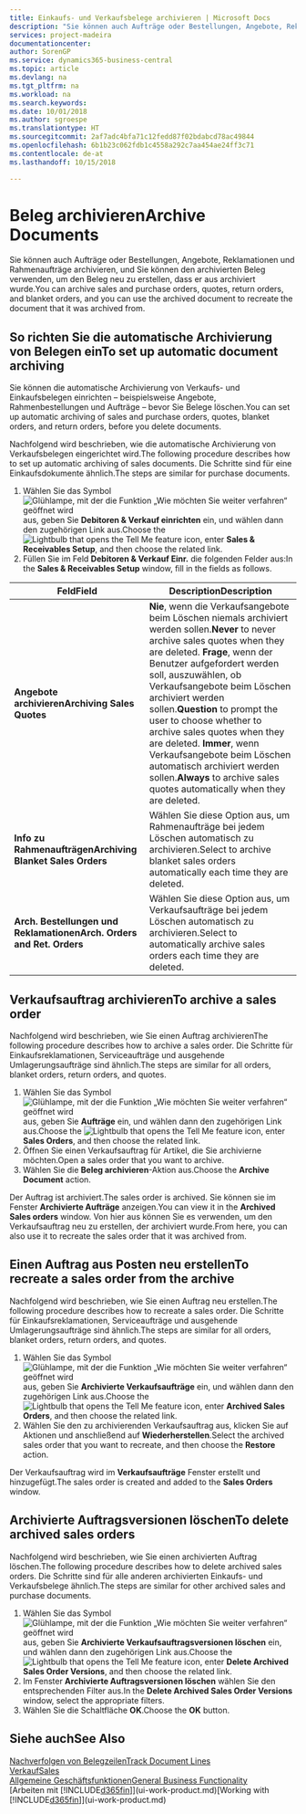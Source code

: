 ```yaml
---
title: Einkaufs- und Verkaufsbelege archivieren | Microsoft Docs
description: "Sie können auch Aufträge oder Bestellungen, Angebote, Reklamationen und Rahmenaufträge archivieren, und Sie können den archivierten Beleg verwenden, um den Beleg neu zu erstellen, dass er aus archiviert wurde."
services: project-madeira
documentationcenter: 
author: SorenGP
ms.service: dynamics365-business-central
ms.topic: article
ms.devlang: na
ms.tgt_pltfrm: na
ms.workload: na
ms.search.keywords: 
ms.date: 10/01/2018
ms.author: sgroespe
ms.translationtype: HT
ms.sourcegitcommit: 2af7adc4bfa71c12fedd87f02bdabcd78ac49844
ms.openlocfilehash: 6b1b23c062fdb1c4558a292c7aa454ae24ff3c71
ms.contentlocale: de-at
ms.lasthandoff: 10/15/2018

---
```

# <a name="archive-documents"></a><span data-ttu-id="e1c83-103">Beleg archivieren</span><span class="sxs-lookup"><span data-stu-id="e1c83-103">Archive Documents</span></span>
<span data-ttu-id="e1c83-104">Sie können auch Aufträge oder Bestellungen, Angebote, Reklamationen und Rahmenaufträge archivieren, und Sie können den archivierten Beleg verwenden, um den Beleg neu zu erstellen, dass er aus archiviert wurde.</span><span class="sxs-lookup"><span data-stu-id="e1c83-104">You can archive sales and purchase orders, quotes, return orders, and blanket orders, and you can use the archived document to recreate the document that it was archived from.</span></span>

## <a name="to-set-up-automatic-document-archiving"></a><span data-ttu-id="e1c83-105">So richten Sie die automatische Archivierung von Belegen ein</span><span class="sxs-lookup"><span data-stu-id="e1c83-105">To set up automatic document archiving</span></span>  
<span data-ttu-id="e1c83-106">Sie können die automatische Archivierung von Verkaufs- und Einkaufsbelegen einrichten – beispielsweise Angebote, Rahmenbestellungen und Aufträge – bevor Sie Belege löschen.</span><span class="sxs-lookup"><span data-stu-id="e1c83-106">You can set up automatic archiving of sales and purchase orders, quotes, blanket orders, and return orders, before you delete documents.</span></span>

<span data-ttu-id="e1c83-107">Nachfolgend wird beschrieben, wie die automatische Archivierung von Verkaufsbelegen eingerichtet wird.</span><span class="sxs-lookup"><span data-stu-id="e1c83-107">The following procedure describes how to set up automatic archiving of sales documents.</span></span> <span data-ttu-id="e1c83-108">Die Schritte sind für eine Einkaufsdokumente ähnlich.</span><span class="sxs-lookup"><span data-stu-id="e1c83-108">The steps are similar for purchase documents.</span></span>
1.  <span data-ttu-id="e1c83-109">Wählen Sie das Symbol ![Glühlampe, mit der die Funktion „Wie möchten Sie weiter verfahren“ geöffnet wird](media/ui-search/search_small.png "Wie möchten Sie weiter verfahren?") aus, geben Sie **Debitoren & Verkauf einrichten** ein, und wählen dann den zugehörigen Link aus.</span><span class="sxs-lookup"><span data-stu-id="e1c83-109">Choose the ![Lightbulb that opens the Tell Me feature](media/ui-search/search_small.png "Tell me what you want to do") icon, enter **Sales & Receivables Setup**, and then choose the related link.</span></span>
2. <span data-ttu-id="e1c83-110">Füllen Sie im Feld **Debitoren & Verkauf Einr.** die folgenden Felder aus:</span><span class="sxs-lookup"><span data-stu-id="e1c83-110">In the **Sales & Receivables Setup** window, fill in the fields as follows.</span></span>

|<span data-ttu-id="e1c83-111">Feld</span><span class="sxs-lookup"><span data-stu-id="e1c83-111">Field</span></span>|<span data-ttu-id="e1c83-112">Description</span><span class="sxs-lookup"><span data-stu-id="e1c83-112">Description</span></span>|
|-----|-----------|
|<span data-ttu-id="e1c83-113">**Angebote archivieren**</span><span class="sxs-lookup"><span data-stu-id="e1c83-113">**Archiving Sales Quotes**</span></span>|<span data-ttu-id="e1c83-114">**Nie**, wenn die Verkaufsangebote beim Löschen niemals archiviert werden sollen.</span><span class="sxs-lookup"><span data-stu-id="e1c83-114">**Never** to never archive sales quotes when they are deleted.</span></span> <span data-ttu-id="e1c83-115">**Frage**, wenn der Benutzer aufgefordert werden soll, auszuwählen, ob Verkaufsangebote beim Löschen archiviert werden sollen.</span><span class="sxs-lookup"><span data-stu-id="e1c83-115">**Question** to prompt the user to choose whether to archive sales quotes when they are deleted.</span></span> <span data-ttu-id="e1c83-116">**Immer**, wenn Verkaufsangebote beim Löschen automatisch archiviert werden sollen.</span><span class="sxs-lookup"><span data-stu-id="e1c83-116">**Always** to archive sales quotes automatically when they are deleted.</span></span>|
|<span data-ttu-id="e1c83-117">**Info zu Rahmenaufträgen**</span><span class="sxs-lookup"><span data-stu-id="e1c83-117">**Archiving Blanket Sales Orders**</span></span>|<span data-ttu-id="e1c83-118">Wählen Sie diese Option aus, um Rahmenaufträge bei jedem Löschen automatisch zu archivieren.</span><span class="sxs-lookup"><span data-stu-id="e1c83-118">Select to archive blanket sales orders automatically each time they are deleted.</span></span>|
|<span data-ttu-id="e1c83-119">**Arch. Bestellungen und Reklamationen**</span><span class="sxs-lookup"><span data-stu-id="e1c83-119">**Arch. Orders and Ret. Orders**</span></span>|<span data-ttu-id="e1c83-120">Wählen Sie diese Option aus, um Verkaufsaufträge bei jedem Löschen automatisch zu archivieren.</span><span class="sxs-lookup"><span data-stu-id="e1c83-120">Select to automatically archive sales orders each time they are deleted.</span></span>|

## <a name="to-archive-a-sales-order"></a><span data-ttu-id="e1c83-121">Verkaufsauftrag archivieren</span><span class="sxs-lookup"><span data-stu-id="e1c83-121">To archive a sales order</span></span>
<span data-ttu-id="e1c83-122">Nachfolgend wird beschrieben, wie Sie einen Auftrag archivieren</span><span class="sxs-lookup"><span data-stu-id="e1c83-122">The following procedure describes how to archive a sales order.</span></span> <span data-ttu-id="e1c83-123">Die Schritte für Einkaufsreklamationen, Serviceaufträge und ausgehende Umlagerungsaufträge sind ähnlich.</span><span class="sxs-lookup"><span data-stu-id="e1c83-123">The steps are similar for all orders, blanket orders, return orders, and quotes.</span></span>

1.  <span data-ttu-id="e1c83-124">Wählen Sie das Symbol ![Glühlampe, mit der die Funktion „Wie möchten Sie weiter verfahren“ geöffnet wird](media/ui-search/search_small.png "Wie möchten Sie weiter verfahren?") aus, geben Sie **Aufträge** ein, und wählen dann den zugehörigen Link aus.</span><span class="sxs-lookup"><span data-stu-id="e1c83-124">Choose the ![Lightbulb that opens the Tell Me feature](media/ui-search/search_small.png "Tell me what you want to do") icon, enter **Sales Orders**, and then choose the related link.</span></span>  
2.  <span data-ttu-id="e1c83-125">Öffnen Sie einen Verkaufsauftrag für Artikel, die Sie archivierne möchten.</span><span class="sxs-lookup"><span data-stu-id="e1c83-125">Open a sales order that you want to archive.</span></span>  
3.  <span data-ttu-id="e1c83-126">Wählen Sie die **Beleg archivieren**-Aktion aus.</span><span class="sxs-lookup"><span data-stu-id="e1c83-126">Choose the **Archive Document** action.</span></span>

<span data-ttu-id="e1c83-127">Der Auftrag ist archiviert.</span><span class="sxs-lookup"><span data-stu-id="e1c83-127">The sales order is archived.</span></span> <span data-ttu-id="e1c83-128">Sie können sie im Fenster **Archivierte Aufträge** anzeigen.</span><span class="sxs-lookup"><span data-stu-id="e1c83-128">You can view it in the **Archived Sales orders** window.</span></span> <span data-ttu-id="e1c83-129">Von hier aus können Sie es verwenden, um den Verkaufsauftrag neu zu erstellen, der archiviert wurde.</span><span class="sxs-lookup"><span data-stu-id="e1c83-129">From here, you can also use it to recreate the sales order that it was archived from.</span></span>

## <a name="to-recreate-a-sales-order-from-the-archive"></a><span data-ttu-id="e1c83-130">Einen Auftrag aus Posten neu erstellen</span><span class="sxs-lookup"><span data-stu-id="e1c83-130">To recreate a sales order from the archive</span></span>
<span data-ttu-id="e1c83-131">Nachfolgend wird beschrieben, wie Sie einen Auftrag neu erstellen.</span><span class="sxs-lookup"><span data-stu-id="e1c83-131">The following procedure describes how to recreate a sales order.</span></span> <span data-ttu-id="e1c83-132">Die Schritte für Einkaufsreklamationen, Serviceaufträge und ausgehende Umlagerungsaufträge sind ähnlich.</span><span class="sxs-lookup"><span data-stu-id="e1c83-132">The steps are similar for all orders, blanket orders, return orders, and quotes.</span></span>

1.  <span data-ttu-id="e1c83-133">Wählen Sie das Symbol ![Glühlampe, mit der die Funktion „Wie möchten Sie weiter verfahren“ geöffnet wird](media/ui-search/search_small.png "Wie möchten Sie weiter verfahren?") aus, geben Sie **Archivierte Verkaufsaufträge** ein, und wählen dann den zugehörigen Link aus.</span><span class="sxs-lookup"><span data-stu-id="e1c83-133">Choose the ![Lightbulb that opens the Tell Me feature](media/ui-search/search_small.png "Tell me what you want to do") icon, enter **Archived Sales Orders**, and then choose the related link.</span></span>
2.  <span data-ttu-id="e1c83-134">Wählen Sie den zu archivierenden Verkaufsauftrag aus, klicken Sie auf Aktionen und anschließend auf **Wiederherstellen**.</span><span class="sxs-lookup"><span data-stu-id="e1c83-134">Select the archived sales order that you want to recreate, and then choose the **Restore** action.</span></span>  

<span data-ttu-id="e1c83-135">Der Verkaufsauftrag wird im  **Verkaufsaufträge** Fenster erstellt und hinzugefügt.</span><span class="sxs-lookup"><span data-stu-id="e1c83-135">The sales order is created and added to the **Sales Orders** window.</span></span>

## <a name="to-delete-archived-sales-orders"></a><span data-ttu-id="e1c83-136">Archivierte Auftragsversionen löschen</span><span class="sxs-lookup"><span data-stu-id="e1c83-136">To delete archived sales orders</span></span>
<span data-ttu-id="e1c83-137">Nachfolgend wird beschrieben, wie Sie einen archivierten Auftrag löschen.</span><span class="sxs-lookup"><span data-stu-id="e1c83-137">The following procedure describes how to delete archived sales orders.</span></span> <span data-ttu-id="e1c83-138">Die Schritte sind für alle anderen archivierten Einkaufs- und Verkaufsbelege ähnlich.</span><span class="sxs-lookup"><span data-stu-id="e1c83-138">The steps are similar for other archived sales and purchase documents.</span></span>

1.  <span data-ttu-id="e1c83-139">Wählen Sie das Symbol ![Glühlampe, mit der die Funktion „Wie möchten Sie weiter verfahren“ geöffnet wird](media/ui-search/search_small.png "Wie möchten Sie weiter verfahren?") aus, geben Sie **Archivierte Verkaufsauftragsversionen löschen** ein, und wählen dann den zugehörigen Link aus.</span><span class="sxs-lookup"><span data-stu-id="e1c83-139">Choose the ![Lightbulb that opens the Tell Me feature](media/ui-search/search_small.png "Tell me what you want to do") icon, enter **Delete Archived Sales Order Versions**, and then choose the related link.</span></span>  
2.  <span data-ttu-id="e1c83-140">Im Fenster **Archivierte Auftragsversionen löschen** wählen Sie den entsprechenden Filter aus.</span><span class="sxs-lookup"><span data-stu-id="e1c83-140">In the **Delete Archived Sales Order Versions** window, select the appropriate filters.</span></span>  
3.  <span data-ttu-id="e1c83-141">Wählen Sie die Schaltfläche **OK**.</span><span class="sxs-lookup"><span data-stu-id="e1c83-141">Choose the **OK** button.</span></span>

## <a name="see-also"></a><span data-ttu-id="e1c83-142">Siehe auch</span><span class="sxs-lookup"><span data-stu-id="e1c83-142">See Also</span></span>
[<span data-ttu-id="e1c83-143">Nachverfolgen von Belegzeilen</span><span class="sxs-lookup"><span data-stu-id="e1c83-143">Track Document Lines</span></span>](across-how-to-track-document-lines.md)  
[<span data-ttu-id="e1c83-144">Verkauf</span><span class="sxs-lookup"><span data-stu-id="e1c83-144">Sales</span></span>](sales-manage-sales.md)  
[<span data-ttu-id="e1c83-145">Allgemeine Geschäftsfunktionen</span><span class="sxs-lookup"><span data-stu-id="e1c83-145">General Business Functionality</span></span>](ui-across-business-areas.md)  
<span data-ttu-id="e1c83-146">[Arbeiten mit [!INCLUDE[d365fin](includes/d365fin_md.md)]](ui-work-product.md)</span><span class="sxs-lookup"><span data-stu-id="e1c83-146">[Working with [!INCLUDE[d365fin](includes/d365fin_md.md)]](ui-work-product.md)</span></span>

